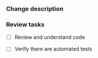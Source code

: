### Change description


### Review tasks
* [ ] Review and understand code
* [ ] Verify there are automated tests

